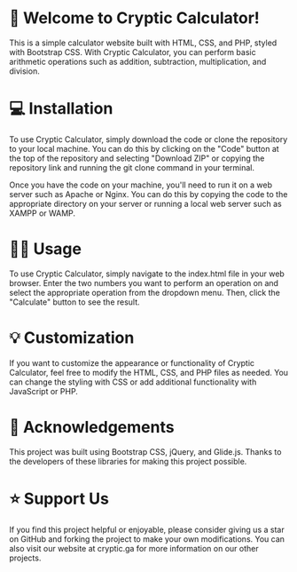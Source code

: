 # 👋 Welcome to Cryptic Calculator!

This is a simple calculator website built with HTML, CSS, and PHP, styled with Bootstrap CSS. With Cryptic Calculator, you can perform basic arithmetic operations such as addition, subtraction, multiplication, and division.

# 💻 Installation

To use Cryptic Calculator, simply download the code or clone the repository to your local machine. You can do this by clicking on the "Code" button at the top of the repository and selecting "Download ZIP" or copying the repository link and running the git clone command in your terminal.

Once you have the code on your machine, you'll need to run it on a web server such as Apache or Nginx. You can do this by copying the code to the appropriate directory on your server or running a local web server such as XAMPP or WAMP.

# 🧑‍💻 Usage

To use Cryptic Calculator, simply navigate to the index.html file in your web browser. Enter the two numbers you want to perform an operation on and select the appropriate operation from the dropdown menu. Then, click the "Calculate" button to see the result.

# 💡 Customization

If you want to customize the appearance or functionality of Cryptic Calculator, feel free to modify the HTML, CSS, and PHP files as needed. You can change the styling with CSS or add additional functionality with JavaScript or PHP.

# 🙏 Acknowledgements

This project was built using Bootstrap CSS, jQuery, and Glide.js. Thanks to the developers of these libraries for making this project possible.

# ⭐ Support Us

If you find this project helpful or enjoyable, please consider giving us a star on GitHub and forking the project to make your own modifications. You can also visit our website at cryptic.ga for more information on our other projects.
